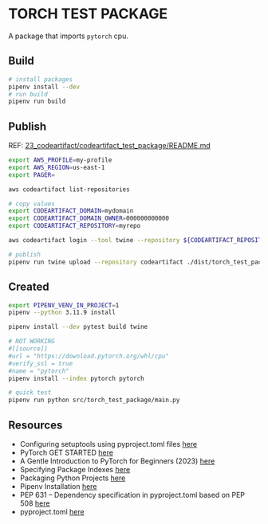 # TORCH TEST PACKAGE

A package that imports `pytorch` cpu.

## Build

```sh
# install packages
pipenv install --dev
# run build 
pipenv run build
```

## Publish

REF: [23_codeartifact/codeartifact_test_package/README.md](../../23_codeartifact/codeartifact_test_package/README.md)

```sh
export AWS_PROFILE=my-profile
export AWS_REGION=us-east-1 
export PAGER=

aws codeartifact list-repositories       

# copy values
export CODEARTIFACT_DOMAIN=mydomain
export CODEARTIFACT_DOMAIN_OWNER=000000000000
export CODEARTIFACT_REPOSITORY=myrepo

aws codeartifact login --tool twine --repository ${CODEARTIFACT_REPOSITORY}  --domain ${CODEARTIFACT_DOMAIN} --domain-owner ${CODEARTIFACT_DOMAIN_OWNER}

# publish
pipenv run twine upload --repository codeartifact ./dist/torch_test_package-0.0.1.tar.gz --verbose
```

## Created

```sh
export PIPENV_VENV_IN_PROJECT=1
pipenv --python 3.11.9 install

pipenv install --dev pytest build twine

# NOT WORKING
#[[source]]
#url = "https://download.pytorch.org/whl/cpu"
#verify_ssl = true
#name = "pytorch"
pipenv install --index pytorch pytorch 

# quick test
pipenv run python src/torch_test_package/main.py
```

## Resources

* Configuring setuptools using pyproject.toml files [here](https://setuptools.pypa.io/en/latest/userguide/pyproject_config.html)
* PyTorch GET STARTED [here](https://pytorch.org/get-started/locally/#windows-package-manager)
* A Gentle Introduction to PyTorch for Beginners (2023) [here](https://www.dataquest.io/blog/pytorch-for-beginners/)
* Specifying Package Indexes [here](https://github.com/pypa/pipenv/blob/main/docs/indexes.md)
* Packaging Python Projects [here](https://packaging.python.org/en/latest/tutorials/packaging-projects/)
* Pipenv Installation [here](https://pipenv.pypa.io/en/latest/installation.html)
* PEP 631 – Dependency specification in pyproject.toml based on PEP 508 [here](https://peps.python.org/pep-0631/)
* pyproject.toml [here](https://pip.pypa.io/en/stable/reference/build-system/pyproject-toml/)
